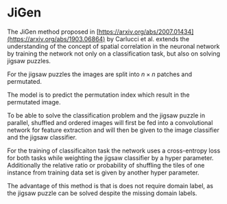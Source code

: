 # JiGen

The JiGen method proposed in [https://arxiv.org/abs/2007.01434](https://arxiv.org/abs/1903.06864) by Carlucci et al. extends the understanding of the concept of spatial correlation in the neuronal network by training the network not only on a classification task, but also on solving jigsaw puzzles. 

For the jigsaw puzzles the images are split into $n \times n$ patches and permutated. 

The model is to predict the permutation index which result in the permutated image. 

To be able to solve the classification problem and the jigsaw puzzle in parallel, shuffled and ordered images will first be fed into a convolutional network for feature extraction and will then be given to the image classifier and the jigsaw classifier.

For the training of classificaiton task the network uses a cross-entropy loss for both tasks while weighting the jigsaw classifier by a hyper parameter. Additionally the relative ratio or probability of shuffling the tiles of one instance from training data set is given by another hyper parameter. 

The advantage of this method is that is does not require domain label, as the jigsaw puzzle can be solved despite the missing domain labels. 

